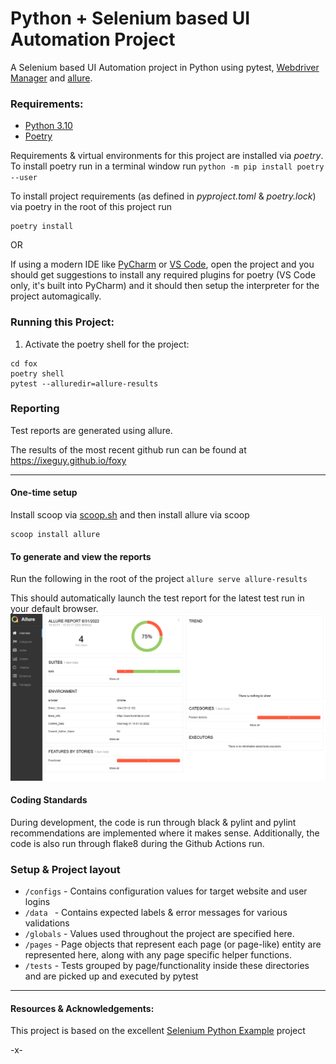 # Python + Selenium based UI Automation Project
A Selenium based UI Automation project in Python using pytest, [Webdriver Manager](https://pypi.org/project/webdriver-manager/) and [allure](https://github.com/allure-framework/allure-python).

### Requirements:
- [Python 3.10](http://python.org/downloads)
- [Poetry](http://python-poetry.org/docs)

Requirements & virtual environments for this project are installed via _poetry_. 
To install poetry run in a terminal window run `python -m pip install poetry --user`

To install project requirements (as defined in _pyproject.toml_ & _poetry.lock_) via poetry in the root of this project run 
```
poetry install
``` 

OR

If using a modern IDE like [PyCharm](https://www.jetbrains.com/pycharm/download/) or [VS Code](https://code.visualstudio.com/Download), open the project and you should get suggestions to install any required plugins
for poetry (VS Code only, it's built into PyCharm) and it should then setup the interpreter for the project automagically.

### Running this Project:
1. Activate the poetry shell for the project: 
```commandline
cd fox
poetry shell
pytest --alluredir=allure-results

```

### Reporting
Test reports are generated using allure.

The results of the most recent github run can be found at https://ixeguy.github.io/foxy

---

#### One-time setup
Install scoop via [scoop.sh](http://www.scoop.sh/) and then install allure via scoop

```commandline
scoop install allure
```

#### To generate and view the reports 
Run the following in the root of the project `allure serve allure-results`

This should automatically launch the test report for the latest test run in your default browser.
![Allure Report](static/allure.PNG "Test Report")


#### Coding Standards
During development, the code is run through black & pylint and pylint recommendations are implemented where it makes sense.
Additionally, the code is also run through flake8 during the Github Actions run.

### Setup & Project layout

* `/configs` - Contains configuration values for target website and user logins
* `/data ` - Contains expected labels & error messages for various validations
* `/globals` - Values used throughout the project are specified here.
* `/pages` - Page objects that represent each page (or page-like) entity are represented here, along with any page specific helper functions.
* `/tests` - Tests grouped by page/functionality inside these directories and are picked up and executed by pytest 

----

#### Resources & Acknowledgements:
This project is based on the excellent [Selenium Python Example](https://github.com/nirtal85/Selenium-Python-Example) project 

-x-